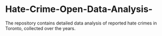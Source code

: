 # Hate-Crime-Open-Data-Analysis-
The repository contains detailed data analysis of reported hate crimes in Toronto, collected over the years.
